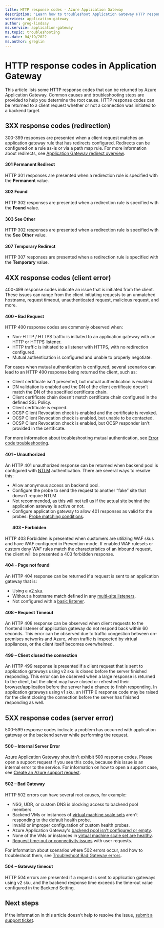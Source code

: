 ```yaml
---
title: HTTP response codes - Azure Application Gateway
description: 'Learn how to troubleshoot Application Gateway HTTP response codes'
services: application-gateway
author: greg-lindsay
ms.service: application-gateway
ms.topic: troubleshooting
ms.date: 04/19/2022
ms.author: greglin
---
```


# HTTP response codes in Application Gateway

This article lists some HTTP response codes that can be returned by Azure Application Gateway. Common causes and troubleshooting steps are provided to help you determine the root cause. HTTP response codes can be returned to a client request whether or not a connection was initiated to a backend target.

## 3XX response codes (redirection)

300-399 responses are presented when a client request matches an application gateway rule that has redirects configured. Redirects can be configured on a rule as-is or via a path map rule. For more information about redirects, see [Application Gateway redirect overview](redirect-overview.md).

#### 301 Permanent Redirect

HTTP 301 responses are presented when a redirection rule is specified with the **Permanent** value.

#### 302 Found

HTTP 302 responses are presented when a redirection rule is specified with the **Found** value.

#### 303 See Other

HTTP 302 responses are presented when a redirection rule is specified with the **See Other** value.

#### 307 Temporary Redirect

HTTP 307 responses are presented when a redirection rule is specified with the **Temporary** value.


## 4XX response codes (client error)

400-499 response codes indicate an issue that is initiated from the client. These issues can range from the client initiating requests to an unmatched hostname, request timeout, unauthenticated request, malicious request, and more.

#### 400 – Bad Request

HTTP 400 response codes are commonly observed when:
- Non-HTTP / HTTPS traffic is initiated to an application gateway with an HTTP or HTTPS listener.
- HTTP traffic is initiated to a listener with HTTPS, with no redirection configured.
- Mutual authentication is configured and unable to properly negotiate.

For cases when mutual authentication is configured, several scenarios can lead to an HTTP 400 response being returned the client, such as:
- Client certificate isn't presented, but mutual authentication is enabled.
- DN validation is enabled and the DN of the client certificate doesn't match the DN of the specified certificate chain.
- Client certificate chain doesn't match certificate chain configured in the defined SSL Policy.
- Client certificate is expired.
- OCSP Client Revocation check is enabled and the certificate is revoked.
- OCSP Client Revocation check is enabled, but unable to be contacted.
- OCSP Client Revocation check is enabled, but OCSP responder isn't provided in the certificate.

For more information about troubleshooting mutual authentication, see [Error code troubleshooting](mutual-authentication-troubleshooting.md#solution-2).
#### 401 – Unauthorized

An HTTP 401 unauthorized response can be returned when backend pool is configured with [NTLM](/windows/win32/secauthn/microsoft-ntlm?redirectedfrom=MSDN) authentication.
There are several ways to resolve this:
- Allow anonymous access on backend pool.
- Configure the probe to send the request to another “fake” site that doesn’t require NTLM.
- Not recommended, as this will not tell us if the actual site behind the application aateway is active or not.
- Configure application gateway to allow 401 responses as valid for the probes: [Probe matching conditions](/azure/application-gateway/application-gateway-probe-overview).
   #### 403 – Forbidden

HTTP 403 Forbidden is presented when customers are utilizing WAF skus and have WAF configured in Prevention mode.  If enabled WAF rulesets or custom deny WAF rules match the characteristics of an inbound request, the client will be presented a 403 forbidden response.

#### 404 – Page not found

An HTTP 404 response can be returned if a request is sent to an application gateway that is:
- Using a [v2 sku](overview-v2.md).
- Without a hostname match defined in any [multi-site listeners](multiple-site-overview.md).
- Not configured with a [basic listener](application-gateway-components.md#types-of-listeners).

#### 408 – Request Timeout

An HTTP 408 response can be observed when client requests to the frontend listener of application gateway do not respond back within 60 seconds.  This error can be observed due to traffic congestion between on-premises networks and Azure, when traffic is inspected by virtual appliances, or the client itself becomes overwhelmed.

#### 499 – Client closed the connection

An HTTP 499 response is presented if a client request that is sent to application gateways using v2 sku is closed before the server finished responding. This error can be observed when a large response is returned to the client, but the client may have closed or refreshed their browser/application before the server had a chance to finish responding. In application gateways using v1 sku, an HTTP 0 response code may be raised for the client closing the connection before the server has finished responding as well.


## 5XX response codes (server error)

500-599 response codes indicate a problem has occurred with application gateway or the backend server while performing the request.

#### 500 – Internal Server Error

Azure Application Gateway shouldn't exhibit 500 response codes. Please open a support request if you see this code, because this issue is an internal error to the service. For information on how to open a support case, see [Create an Azure support request](../azure-portal/supportability/how-to-create-azure-support-request.md).

#### 502 – Bad Gateway

HTTP 502 errors can have several root causes, for example:
- NSG, UDR, or custom DNS is blocking access to backend pool members.
- Backend VMs or instances of [virtual machine scale sets](../virtual-machine-scale-sets/overview.md) aren't responding to the default health probe.
- Invalid or improper configuration of custom health probes.
- Azure Application Gateway's [backend pool isn't configured or empty](application-gateway-troubleshooting-502.md#empty-backendaddresspool).
- None of the VMs or instances in [virtual machine scale set are healthy](application-gateway-troubleshooting-502.md#unhealthy-instances-in-backendaddresspool).
- [Request time-out or connectivity issues](application-gateway-troubleshooting-502.md#request-time-out) with user requests.

For information about scenarios where 502 errors occur, and how to troubleshoot them, see [Troubleshoot Bad Gateway errors](application-gateway-troubleshooting-502.md).

#### 504 – Gateway timeout

HTTP 504 errors are presented if a request is sent to application gateways using v2 sku, and the backend response time exceeds the time-out value configured in the Backend Setting.

## Next steps

If the information in this article doesn't help to resolve the issue, [submit a support ticket](https://azure.microsoft.com/support/options/).




